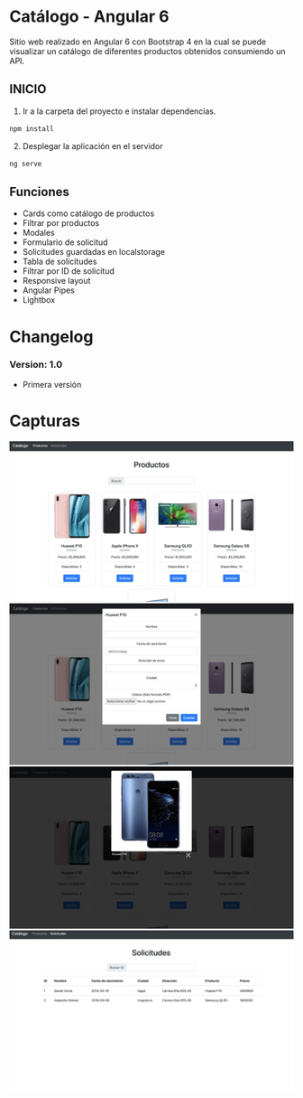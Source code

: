 # Catálogo - Angular 6

Sitio web realizado en Angular 6 con Bootstrap 4 en la cual se puede visualizar un catálogo de diferentes productos obtenidos consumiendo un API.

## INICIO

1. Ir a la carpeta del proyecto e instalar dependencias.
 ```bash
 npm install
 ```

2. Desplegar la aplicación en el servidor
 ```bash
 ng serve
 ```
## Funciones

* Cards como catálogo de productos
* Filtrar por productos
* Modales
* Formulario de solicitud
* Solicitudes guardadas en localstorage
* Tabla de solicitudes
* Filtrar por ID de solicitud
* Responsive layout
* Angular Pipes
* Lightbox


# Changelog

### Version: 1.0

  * Primera versión
  
# Capturas
<img src="https://github.com/Dagoza/Catalogo/blob/master/src/assets/Imgrepo/Productos.png" >
<img src="https://github.com/Dagoza/Catalogo/blob/master/src/assets/Imgrepo/Solicitud.png" >
<img src="https://github.com/Dagoza/Catalogo/blob/master/src/assets/Imgrepo/Imagen.png" >
<img src="https://github.com/Dagoza/Catalogo/blob/master/src/assets/Imgrepo/TablaSolicitud.png" >

